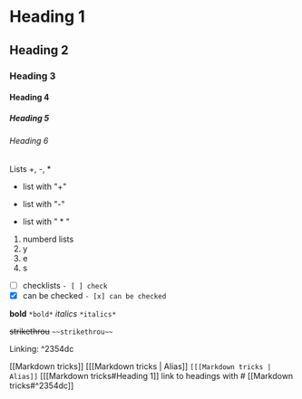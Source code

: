 # Heading 1
## Heading 2
### Heading 3
#### Heading 4
##### Heading 5
###### Heading 6

Lists +, -, *

+ list with "+"
- list with "-"
* list with " * "  

1. numberd lists
2. y
3. e
4. s

- [ ] checklists `- [ ] check`
- [x] can be checked 
`- [x] can be checked `

**bold** `*bold*`
*italics* `*italics*` 

~~strikethrou~~ `~~strikethrou~~`

Linking: ^2354dc

[[Markdown tricks]]
[[[Markdown tricks | Alias]] `[[[Markdown tricks | Alias]]` 
[[[Markdown tricks#Heading 1]] link to headings with # 
[[Markdown tricks#^2354dc]] 